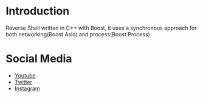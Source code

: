 # Introduction
Reverse Shell written in C++ with Boost, it uses a synchronous approach for both
networking(Boost Asio) and process(Boost Process).

# Social Media
- [Youtube](https://youtube.com/Melardev)
- [Twitter](https://twitter.com/@melardev)
- [Instagram](https://instagram.com/melar_dev)